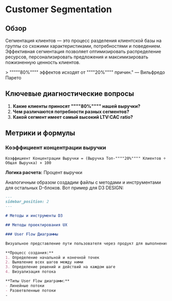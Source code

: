 # Customer Segmentation

## Обзор

Сегментация клиентов — это процесс разделения клиентской базы на группы со схожими характеристиками, потребностями и поведением. Эффективная сегментация позволяет оптимизировать распределение ресурсов, персонализировать предложения и максимизировать пожизненную ценность клиентов.

&gt; """""80%"""" эффектов исходят от """"20%"""" причин." — Вильфредо Парето

## Ключевые диагностические вопросы

1. **Какие клиенты приносят """"80%"""" нашей выручки?**
2. **Чем различаются потребности разных сегментов?**
3. **Какой сегмент имеет самый высокий LTV:CAC ratio?**

## Метрики и формулы

### Коэффициент концентрации выручки

```
Коэффициент Концентрации Выручки = (Выручка Топ-""""20%"""" Клиентов ÷ Общая Выручка) × 100
```

**Логика расчета:**
Процент выручки

Аналогичным образом создадим файлы с методами и инструментами для остальных D-блоков. Вот пример для D3 DESIGN:

```md title="D9/docs/level-1/D3-design/methods.md"
---
sidebar_position: 2
---

# Методы и инструменты D3

## Методы проектирования UX

### User Flow Диаграммы

Визуальное представление пути пользователя через продукт для выполнения определенной задачи.

**Процесс создания:**
1. Определение начальной и конечной точек
2. Выявление всех шагов между ними
3. Определение решений и действий на каждом шаге
4. Визуализация потока

**Типы User Flow диаграмм:**
- Линейные потоки
- Разветвленные потоки
-